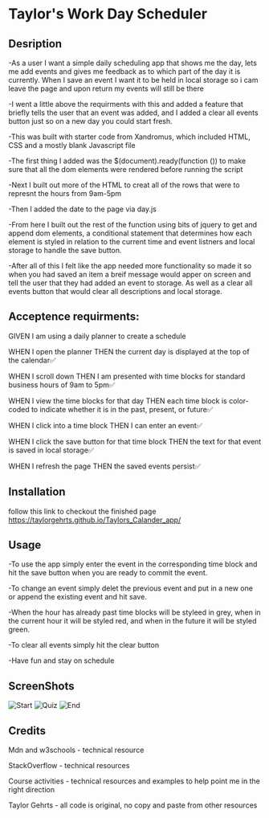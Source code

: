 # Taylor's Work Day Scheduler


## Desription


-As a user I want a simple daily scheduling app that shows me the day, lets me add events and gives me feedback as to which part of the day it is currently.  When I save an event I want it to be held in local storage so i cam leave the page and upon return my events will still be there

-I went a little above the requirments with this and added a feature that briefly tells the user that an event was added, and I added a clear all events button just so on a new day you could start fresh.

-This was built with starter code from Xandromus, which included HTML, CSS and a mostly blank Javascript file

-The first thing I added was the $(document).ready(function ()) to make sure that all the dom elements were rendered before running the script

-Next I built out more of the HTML to creat all of the rows that were to represnt the hours from 9am-5pm

-Then I added the date to the page via day.js

-From here I built out the rest of the function using bits of jquery to get and append dom elements, a conditional statement that determines how each element is styled in relation to the current time and event listners and local storage to handle the save button.

-After all of this I felt like the app needed more functionality so made it so when you had saved an item a breif message would apper on screen and tell the user that they had added an event to storage. As well as a clear all events button that would clear all descriptions and local storage.

## Acceptence requirments:


GIVEN I am using a daily planner to create a schedule

WHEN I open the planner
THEN the current day is displayed at the top of the calendar✅

WHEN I scroll down
THEN I am presented with time blocks for standard business hours of 9am to 
5pm✅

WHEN I view the time blocks for that day
THEN each time block is color-coded to indicate whether it is in the past, present, or future✅

WHEN I click into a time block
THEN I can enter an event✅

WHEN I click the save button for that time block
THEN the text for that event is saved in local storage✅

WHEN I refresh the page
THEN the saved events persist✅

## Installation


follow this link to checkout the finished page https://taylorgehrts.github.io/Taylors_Calander_app/

## Usage


-To use the app simply enter the event in the corresponding time block and hit the save button when you are ready to commit the event.

-To change an event simply delet the previous event and put in a new one or append the existing event and hit save.

-When the hour has already past time blocks will be styleed in grey, when in the current hour it will be styled red, and when in the future it will be styled green.

-To clear all events simply hit the clear button

-Have fun and stay on schedule

## ScreenShots


![Start](./assets/Images/Start.png)
![Quiz](./assets/Images/Quiz.png)
![End](./assets/Images/End%20Screen.png)


## Credits


Mdn and w3schools - technical resource

StackOverflow - technical resources

Course activities - technical resources and examples to help point me in the right direction

Taylor Gehrts - all code is original, no copy and paste from other resources

